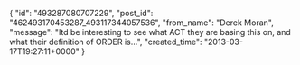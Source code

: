  {
   "id": "493287080707229",
   "post_id": "462493170453287_493117344057536",
   "from_name": "Derek Moran",
   "message": "Itd be interesting to see what ACT they are basing this on, and what their definition of ORDER is...",
   "created_time": "2013-03-17T19:27:11+0000"
 }
